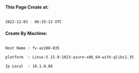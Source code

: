 
   
#### This Page Create at:

```bash

2022-12-03 - 06:35:12 UTC

```

#### Create By Machine:

```bash

Host Name : fv-az280-835

platform  : Linux-5.15.0-1023-azure-x86_64-with-glibc2.35

Ip Local  : 10.1.0.86

```

